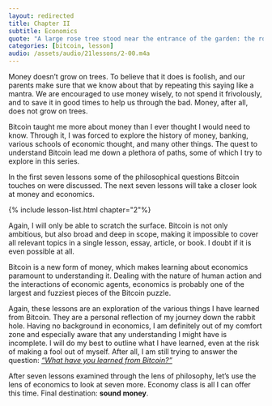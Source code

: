 ```yaml
---
layout: redirected
title: Chapter II
subtitle: Economics
quote: "A large rose tree stood near the entrance of the garden: the roses on it were white, but there were three gardeners at it, busily painting them red. This Alice thought a very curious thing..."
categories: [bitcoin, lesson]
audio: /assets/audio/21lessons/2-00.m4a 
---
```


Money doesn’t grow on trees. To believe that it does is foolish, and our
parents make sure that we know about that by repeating this saying like a
mantra. We are encouraged to use money wisely, to not spend it frivolously,
and to save it in good times to help us through the bad. Money, after all,
does not grow on trees.

Bitcoin taught me more about money than I ever thought I would need to know.
Through it, I was forced to explore the history of money, banking, various
schools of economic thought, and many other things. The quest to understand
Bitcoin lead me down a plethora of paths, some of which I try to explore in
this series.

In the first seven lessons some of the philosophical questions Bitcoin touches
on were discussed. The next seven lessons will take a closer look at money and
economics.

{% include lesson-list.html chapter="2"%}

Again, I will only be able to scratch the surface. Bitcoin is not only
ambitious, but also broad and deep in scope, making it impossible to cover all
relevant topics in a single lesson, essay, article, or book. I  doubt if it is
even possible at all.

Bitcoin is a new form of money, which makes learning about economics paramount
to understanding it. Dealing with the nature of human action and the
interactions of economic agents, economics is probably one of the largest and
fuzziest pieces of the Bitcoin puzzle.

Again, these lessons are an exploration of the various things I have learned
from Bitcoin. They are a personal reflection of my journey down the rabbit hole.
Having no background in economics, I am definitely out of my comfort zone and
especially aware that any understanding I might have is incomplete. I will do my
best to outline what I have learned, even at the risk of making a fool out of
myself. After all, I am still trying to answer the question: [*“What have you
learned from Bitcoin?”*][the question]

After seven lessons examined through the lens of philosophy, let’s use the lens
of economics to look at seven more. Economy class is all I can offer this time.
Final destination: **sound money**.

[the question]: https://twitter.com/arjunblj/status/1050073234719293440

<!-- Wikipedia -->
[alice]: https://en.wikipedia.org/wiki/Alice%27s_Adventures_in_Wonderland
[carroll]: https://en.wikipedia.org/wiki/Lewis_Carroll
